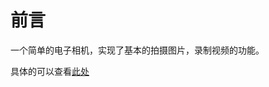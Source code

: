 # 前言

一个简单的电子相机，实现了基本的拍摄图片，录制视频的功能。

具体的可以查看[此处](https://ysc2.github.io/2024/02/21/%E8%87%AA%E5%88%B6%E7%94%B5%E5%AD%90%E7%9B%B8%E6%9C%BA%EF%BC%881%EF%BC%89-%E7%A1%AC%E4%BB%B6%E5%9F%BA%E7%A1%80/)
